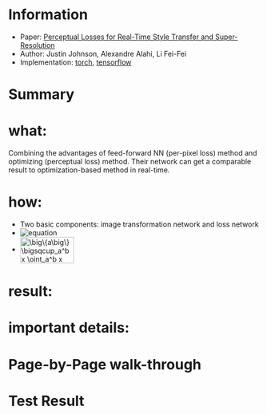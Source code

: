 # Information 
* Paper: [Perceptual Losses for Real-Time Style Transfer and Super-Resolution](https://arxiv.org/pdf/1603.08155v1.pdf)
* Author: Justin Johnson, Alexandre Alahi, Li Fei-Fei
* Implementation: [torch](https://github.com/jcjohnson/fast-neural-style), [tensorflow](https://github.com/lengstrom/fast-style-transfer)

# Summary 
# what: #
Combining the advantages of feed-forward NN (per-pixel loss) method and optimizing (perceptual loss) method. Their network can get a comparable result to optimization-based method in real-time.
# how: #
* Two basic components: image transformation network and loss network 
* ![equation](http://bit.ly/2hFOjPo)
* <img src="http://bit.ly/2hFOjPo" align="center" border="0" alt=" \big\{a\big\}  \bigsqcup_a^b x  \oint_a^b x " width="107" height="53" />

# result: # 
# important details: # 

# Page-by-Page walk-through 

# Test Result


